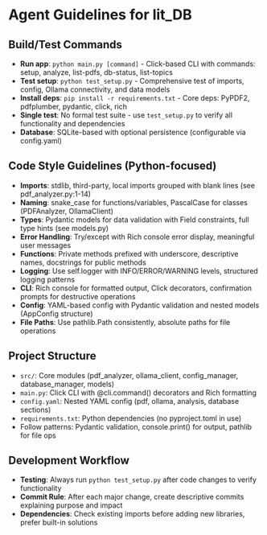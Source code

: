 # Agent Guidelines for lit_DB

## Build/Test Commands
- **Run app**: `python main.py [command]` - Click-based CLI with commands: setup, analyze, list-pdfs, db-status, list-topics
- **Test setup**: `python test_setup.py` - Comprehensive test of imports, config, Ollama connectivity, and data models
- **Install deps**: `pip install -r requirements.txt` - Core deps: PyPDF2, pdfplumber, pydantic, click, rich
- **Single test**: No formal test suite - use `test_setup.py` to verify all functionality and dependencies
- **Database**: SQLite-based with optional persistence (configurable via config.yaml)

## Code Style Guidelines (Python-focused)
- **Imports**: stdlib, third-party, local imports grouped with blank lines (see pdf_analyzer.py:1-14)
- **Naming**: snake_case for functions/variables, PascalCase for classes (PDFAnalyzer, OllamaClient)
- **Types**: Pydantic models for data validation with Field constraints, full type hints (see models.py)
- **Error Handling**: Try/except with Rich console error display, meaningful user messages
- **Functions**: Private methods prefixed with underscore, descriptive names, docstrings for public methods
- **Logging**: Use self.logger with INFO/ERROR/WARNING levels, structured logging patterns
- **CLI**: Rich console for formatted output, Click decorators, confirmation prompts for destructive operations
- **Config**: YAML-based config with Pydantic validation and nested models (AppConfig structure)
- **File Paths**: Use pathlib.Path consistently, absolute paths for file operations

## Project Structure
- `src/`: Core modules (pdf_analyzer, ollama_client, config_manager, database_manager, models)
- `main.py`: Click CLI with @cli.command() decorators and Rich formatting
- `config.yaml`: Nested YAML config (pdf, ollama, analysis, database sections)
- `requirements.txt`: Python dependencies (no pyproject.toml in use)
- Follow patterns: Pydantic validation, console.print() for output, pathlib for file ops

## Development Workflow
- **Testing**: Always run `python test_setup.py` after code changes to verify functionality
- **Commit Rule**: After each major change, create descriptive commits explaining purpose and impact
- **Dependencies**: Check existing imports before adding new libraries, prefer built-in solutions